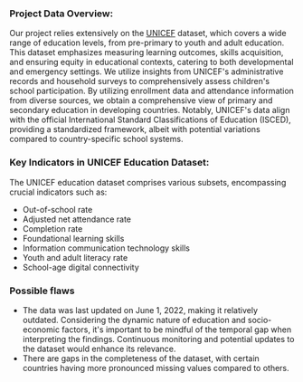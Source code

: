 
### Project Data Overview:
Our project relies extensively on the <a href="https://data.unicef.org/topic/education/overview/" target="_blank">UNICEF</a> dataset, which covers a wide range of education levels, from pre-primary to youth and adult education. This dataset emphasizes measuring learning outcomes, skills acquisition, and ensuring equity in educational contexts, catering to both developmental and emergency settings.
We utilize insights from UNICEF's administrative records and household surveys to comprehensively assess children's school participation. By utilizing enrollment data and attendance information from diverse sources, we obtain a comprehensive view of primary and secondary education in developing countries. Notably, UNICEF's data align with the official International Standard Classifications of Education (ISCED), providing a standardized framework, albeit with potential variations compared to country-specific school systems.


### Key Indicators in UNICEF Education Dataset:
The UNICEF education dataset comprises various subsets, encompassing crucial indicators such as:
- Out-of-school rate
- Adjusted net attendance rate
- Completion rate
- Foundational learning skills
- Information communication technology skills
- Youth and adult literacy rate
- School-age digital connectivity


### Possible flaws

<ul>
<li>The data was last updated on June 1, 2022, making it relatively outdated. Considering the dynamic nature of education and socio-economic factors, it's important to be mindful of the temporal gap when interpreting the findings. Continuous monitoring and potential updates to the dataset would enhance its relevance.</li>
<li>There are gaps in the completeness of the dataset, with certain countries having more pronounced missing values compared to others.</li>      
</ul>

